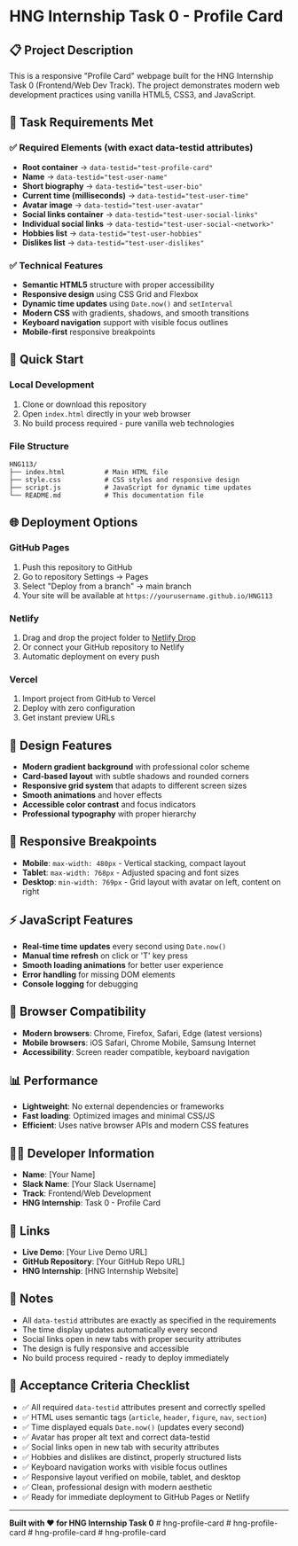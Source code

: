 # HNG Internship Task 0 - Profile Card

## 📋 Project Description

This is a responsive "Profile Card" webpage built for the HNG Internship Task 0 (Frontend/Web Dev Track). The project demonstrates modern web development practices using vanilla HTML5, CSS3, and JavaScript.

## 🎯 Task Requirements Met

### ✅ Required Elements (with exact data-testid attributes)
- **Root container** → `data-testid="test-profile-card"`
- **Name** → `data-testid="test-user-name"`
- **Short biography** → `data-testid="test-user-bio"`
- **Current time (milliseconds)** → `data-testid="test-user-time"`
- **Avatar image** → `data-testid="test-user-avatar"`
- **Social links container** → `data-testid="test-user-social-links"`
- **Individual social links** → `data-testid="test-user-social-<network>"`
- **Hobbies list** → `data-testid="test-user-hobbies"`
- **Dislikes list** → `data-testid="test-user-dislikes"`

### ✅ Technical Features
- **Semantic HTML5** structure with proper accessibility
- **Responsive design** using CSS Grid and Flexbox
- **Dynamic time updates** using `Date.now()` and `setInterval`
- **Modern CSS** with gradients, shadows, and smooth transitions
- **Keyboard navigation** support with visible focus outlines
- **Mobile-first** responsive breakpoints

## 🚀 Quick Start

### Local Development
1. Clone or download this repository
2. Open `index.html` directly in your web browser
3. No build process required - pure vanilla web technologies

### File Structure
```
HNG113/
├── index.html          # Main HTML file
├── style.css           # CSS styles and responsive design
├── script.js           # JavaScript for dynamic time updates
└── README.md           # This documentation file
```

## 🌐 Deployment Options

### GitHub Pages
1. Push this repository to GitHub
2. Go to repository Settings → Pages
3. Select "Deploy from a branch" → main branch
4. Your site will be available at `https://yourusername.github.io/HNG113`

### Netlify
1. Drag and drop the project folder to [Netlify Drop](https://app.netlify.com/drop)
2. Or connect your GitHub repository to Netlify
3. Automatic deployment on every push

### Vercel
1. Import project from GitHub to Vercel
2. Deploy with zero configuration
3. Get instant preview URLs

## 🎨 Design Features

- **Modern gradient background** with professional color scheme
- **Card-based layout** with subtle shadows and rounded corners
- **Responsive grid system** that adapts to different screen sizes
- **Smooth animations** and hover effects
- **Accessible color contrast** and focus indicators
- **Professional typography** with proper hierarchy

## 📱 Responsive Breakpoints

- **Mobile**: `max-width: 480px` - Vertical stacking, compact layout
- **Tablet**: `max-width: 768px` - Adjusted spacing and font sizes
- **Desktop**: `min-width: 769px` - Grid layout with avatar on left, content on right

## ⚡ JavaScript Features

- **Real-time time updates** every second using `Date.now()`
- **Manual time refresh** on click or 'T' key press
- **Smooth loading animations** for better user experience
- **Error handling** for missing DOM elements
- **Console logging** for debugging

## 🔧 Browser Compatibility

- **Modern browsers**: Chrome, Firefox, Safari, Edge (latest versions)
- **Mobile browsers**: iOS Safari, Chrome Mobile, Samsung Internet
- **Accessibility**: Screen reader compatible, keyboard navigation

## 📊 Performance

- **Lightweight**: No external dependencies or frameworks
- **Fast loading**: Optimized images and minimal CSS/JS
- **Efficient**: Uses native browser APIs and modern CSS features

## 👨‍💻 Developer Information

- **Name**: [Your Name]
- **Slack Name**: [Your Slack Username]
- **Track**: Frontend/Web Development
- **HNG Internship**: Task 0 - Profile Card

## 🔗 Links

- **Live Demo**: [Your Live Demo URL]
- **GitHub Repository**: [Your GitHub Repo URL]
- **HNG Internship**: [HNG Internship Website]

## 📝 Notes

- All `data-testid` attributes are exactly as specified in the requirements
- The time display updates automatically every second
- Social links open in new tabs with proper security attributes
- The design is fully responsive and accessible
- No build process required - ready to deploy immediately

## 🎯 Acceptance Criteria Checklist

- ✅ All required `data-testid` attributes present and correctly spelled
- ✅ HTML uses semantic tags (`article`, `header`, `figure`, `nav`, `section`)
- ✅ Time displayed equals `Date.now()` (updates every second)
- ✅ Avatar has proper alt text and correct data-testid
- ✅ Social links open in new tab with security attributes
- ✅ Hobbies and dislikes are distinct, properly structured lists
- ✅ Keyboard navigation works with visible focus outlines
- ✅ Responsive layout verified on mobile, tablet, and desktop
- ✅ Clean, professional design with modern aesthetic
- ✅ Ready for immediate deployment to GitHub Pages or Netlify

---

**Built with ❤️ for HNG Internship Task 0**
#   h n g - p r o f i l e - c a r d  
 #   h n g - p r o f i l e - c a r d  
 #   h n g - p r o f i l e - c a r d  
 #   h n g - p r o f i l e - c a r d  
 